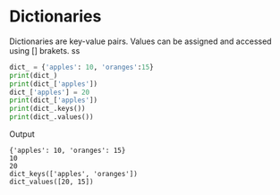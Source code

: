 # Dictionaries

Dictionaries are key-value pairs. Values can be assigned and accessed using [] brakets.
ss
```python
dict_ = {'apples': 10, 'oranges':15}
print(dict_)
print(dict_['apples'])
dict_['apples'] = 20
print(dict_['apples'])
print(dict_.keys())
print(dict_.values())
```
Output
```
{'apples': 10, 'oranges': 15}
10
20
dict_keys(['apples', 'oranges'])
dict_values([20, 15])
```
